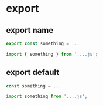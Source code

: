 # export

## export name

```javascript
export const something = ...
```

```javascript
import { something } from '....js';
```

## export default

```javascript
const something = ...
```

```javascript
import something from '....js';
```
